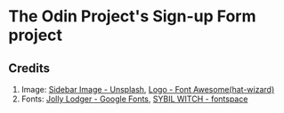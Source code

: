 # The Odin Project's Sign-up Form project

## Credits
1. Image: [Sidebar Image - Unsplash](https://unsplash.com/photos/a-stack-of-books-sitting-on-top-of-a-table-next-to-a-glass-of-water-MdOMneO1wNQ), [Logo - Font Awesome(hat-wizard)](https://fontawesome.com/search?q=wizard&o=r)
2. Fonts: [Jolly Lodger - Google Fonts](https://fonts.google.com/specimen/Jolly+Lodger), [SYBIL WITCH - fontspace](https://www.fontspace.com/sybil-witch-font-f46271)